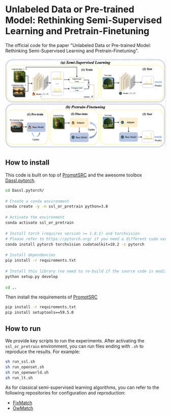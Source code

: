 # Unlabeled Data or Pre-trained Model: Rethinking Semi-Supervised Learning and Pretrain-Finetuning

The official code for the paper "Unlabeled Data or Pre-trained Model: Rethinking Semi-Supervised Learning and Pretrain-Finetuning".

![pipeline](figs/pipeline.png)

## How to install

This code is built on top of [PromptSRC](https://github.com/muzairkhattak/PromptSRC) and the awesome toolbox [Dassl.pytorch](https://github.com/KaiyangZhou/Dassl.pytorch).

```bash
cd Dassl.pytorch/

# Create a conda environment
conda create -y -n ssl_or_pretrain python=3.8

# Activate the environment
conda activate ssl_or_pretrain

# Install torch (requires version >= 1.8.1) and torchvision
# Please refer to https://pytorch.org/ if you need a different cuda version
conda install pytorch torchvision cudatoolkit=10.2 -c pytorch

# Install dependencies
pip install -r requirements.txt

# Install this library (no need to re-build if the source code is modified)
python setup.py develop

cd ..
```

Then install the requirements of [PromptSRC](https://github.com/muzairkhattak/PromptSRC)

```bash
pip install -r requirements.txt
pip install setuptools==59.5.0
```

## How to run

We provide key scripts to run the experiments. After activating the `ssl_or_pretrain` environment, you can run files ending with `.sh` to reproduce the results. For example:

```bash
sh run_ssl.sh
sh run_openset.sh
sh run_openworld.sh
sh run_lt.sh
```

As for classical semi-supervised learning algorithms, you can refer to the following repositories for configuration and reproduction:

- [FixMatch](https://github.com/google-research/fixmatch)
- [OwMatch](https://github.com/niusj03/owmatch)



